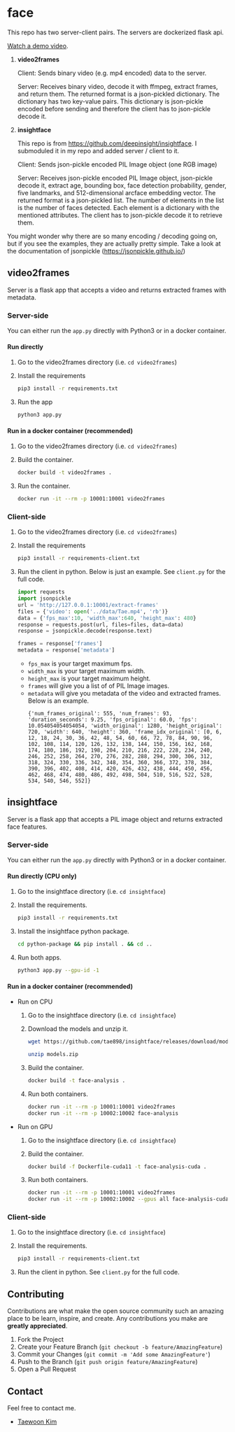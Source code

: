 # face

This repo has two server-client pairs. The servers are dockerized flask api.

[Watch a demo video](https://youtu.be/dnmE42q61VY).

1. **video2frames**

    Client: Sends binary video (e.g. mp4 encoded) data to the server.
    
    Server: Receives binary video, decode it with ffmpeg, extract frames, and return them. The returned format is a json-pickled dictionary. The dictionary has two key-value pairs. This dictionary is json-pickle encoded before sending and therefore the client has to json-pickle decode it.

1.  **insightface**

    This repo is from https://github.com/deepinsight/insightface. I submoduled it in my repo and added server / client to it.

    Client: Sends json-pickle encoded PIL Image object (one RGB image)

    Server: Receives json-pickle encoded PIL Image object, json-pickle decode it, extract age, bounding box, face detection probability, gender, five landmarks, and 512-dimensional arcface embedding vector. The returned format is a json-pickled list. The number of elements in the list is the number of faces detected. Each element is a dictionary with the mentioned attributes. The client has to json-pickle decode it to retrieve them.

You might wonder why there are so many encoding / decoding going on, but if you see the examples, they are actually pretty simple. Take a look at the documentation of jsonpickle (https://jsonpickle.github.io/)


## video2frames

Server is a flask app that accepts a video and returns extracted frames with metadata.

### Server-side

You can either run the `app.py` directly with Python3 or in a docker container.

#### Run directly

1. Go to the video2frames directory (i.e. `cd video2frames`) 

1. Install the requirements
    ```bash
    pip3 install -r requirements.txt
    ```

2. Run the app
    ```bash
    python3 app.py
    ```

#### Run in a docker container (recommended)

1. Go to the video2frames directory (i.e. `cd video2frames`) 

2. Build the container.
    ```bash
    docker build -t video2frames .
    ```
3. Run the container.
    ```bash
    docker run -it --rm -p 10001:10001 video2frames 
    ```

### Client-side

1. Go to the video2frames directory (i.e. `cd video2frames`)


1. Install the requirements
    ```bash
    pip3 install -r requirements-client.txt
    ```

1. Run the client in python. Below is just an example. See `client.py` for the full code.
    ```python
    import requests
    import jsonpickle
    url = 'http://127.0.0.1:10001/extract-frames'
    files = {'video': open('../data/Tae.mp4', 'rb')}
    data = {'fps_max':10, 'width_max':640, 'height_max': 480}
    response = requests.post(url, files=files, data=data)
    response = jsonpickle.decode(response.text)

    frames = response['frames']
    metadata = response['metadata']
    ```

   - `fps_max` is your target maximum fps.
   - `width_max` is your target maximum width.
   - `height_max` is your target maximum height.
   - `frames` will give you a list of of PIL Image images.
   - `metadata` will give you metadata of the video and extracted frames. Below is an example.
        ```
        {'num_frames_original': 555, 'num_frames': 93, 'duration_seconds': 9.25, 'fps_original': 60.0, 'fps': 10.054054054054054, 'width_original': 1280, 'height_original': 720, 'width': 640, 'height': 360, 'frame_idx_original': [0, 6, 12, 18, 24, 30, 36, 42, 48, 54, 60, 66, 72, 78, 84, 90, 96, 102, 108, 114, 120, 126, 132, 138, 144, 150, 156, 162, 168, 174, 180, 186, 192, 198, 204, 210, 216, 222, 228, 234, 240, 246, 252, 258, 264, 270, 276, 282, 288, 294, 300, 306, 312, 318, 324, 330, 336, 342, 348, 354, 360, 366, 372, 378, 384, 390, 396, 402, 408, 414, 420, 426, 432, 438, 444, 450, 456, 462, 468, 474, 480, 486, 492, 498, 504, 510, 516, 522, 528, 534, 540, 546, 552]}
        ```

## insightface

Server is a flask app that accepts a PIL image object and returns extracted face features.

### Server-side

You can either run the `app.py` directly with Python3 or in a docker container.

#### Run directly (CPU only)

1. Go to the insightface directory (i.e. `cd insightface`)

1. Install the requirements.
    ```bash
    pip3 install -r requirements.txt
    ```

1. Install the insightface python package.

    ```bash
    cd python-package && pip install . && cd ..
    ```

2. Run both apps.
    ```bash
    python3 app.py --gpu-id -1
    ```

#### Run in a docker container (recommended)

- Run on CPU

  1. Go to the insightface directory (i.e. `cd insightface`)
  
  1. Download the models and unzip it. 
        ```bash
        wget https://github.com/tae898/insightface/releases/download/models/models.zip

        unzip models.zip
        ```

  2. Build the container.
      ```bash
      docker build -t face-analysis .  
      ```

  3. Run both containers.
      ```bash
      docker run -it --rm -p 10001:10001 video2frames 
      docker run -it --rm -p 10002:10002 face-analysis
      ```

- Run on GPU

  1. Go to the insightface directory (i.e. `cd insightface`)

  2. Build the container.
      ```bash
      docker build -f Dockerfile-cuda11 -t face-analysis-cuda .  
      ```

  3. Run both containers.
      ```bash
      docker run -it --rm -p 10001:10001 video2frames 
      docker run -it --rm -p 10002:10002 --gpus all face-analysis-cuda
      ```

### Client-side

1. Go to the insightface directory (i.e. `cd insightface`)

1. Install the requirements.
    ```bash
    pip3 install -r requirements-client.txt
    ```

2. Run the client in python. See `client.py` for the full code.

## Contributing

Contributions are what make the open source community such an amazing place to be learn, inspire, and create. Any contributions you make are **greatly appreciated**.

1. Fork the Project
2. Create your Feature Branch (`git checkout -b feature/AmazingFeature`)
3. Commit your Changes (`git commit -m 'Add some AmazingFeature'`)
4. Push to the Branch (`git push origin feature/AmazingFeature`)
5. Open a Pull Request

## Contact

Feel free to contact me.

* [Taewoon Kim](https://taewoonkim.com/)

